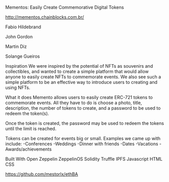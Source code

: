 Mementos: Easily Create Commemorative Digital Tokens

http://mementos.chainblocks.com.br/



Fabio Hildebrand

John Gordon

Martin Diz

Solange Gueiros


Inspiration
We were inspired by the potential of NFTs as souvenirs and collectibles, and wanted to create a simple platform that would allow anyone to easily create NFTs to commemorate events. We also see such a simple platform to be an effective way to introduce users to creating and using NFTs.

What it does
Memento allows  users to easily create ERC-721 tokens to commemorate events. All they have to do is choose a photo, title, description, the number of tokens to create, and a password to be used to redeem the token(s).

Once the token is created, the password may be used to redeem the tokens until the limit is reached.

Tokens can be created for events big or small. Examples we came up with include:
-Conferences
-Weddings
-Dinner with friends
-Dates
-Vacations
-Awards/achievements

Built With
Open Zeppelin
ZeppelinOS
Solidity
Truffle
IPFS
Javascript
HTML
CSS


https://github.com/mestorlx/ethBA



